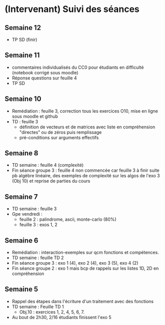 # (Intervenant) Suivi des séances


## Semaine 12

- TP SD (finir)

## Semaine 11

- commentaires individualisés du CC0 pour étudiants en difficulté (notebook corrigé sous moodle)
- Réponse questions sur feuille 4
- TP SD


## Semaine 10

- Remédiation : feuille 3, correction tous les exercices O10, mise en ligne sous moodle et github
- TD : feuille 3
    - définition de vecteurs et de matrices avec liste en compréhension "directes" ou de zéros puis remplissage
    - pré-conditions sur arguments effectifs

## Semaine 8

- TD semaine : feuille 4 (complexité)
- Fin séance groupe 3 : feuille 4 non commencée car feuille 3 à finir suite pb algèbre linéaire, des exemples de complexité sur les algos de l'exo 3 (Obj 10) et reprise de parties du cours


## Semaine 7

- TD semaine : feuille 3
- Gpe vendredi : 
    - feuille 2 : palindrome, ascii, monte-carlo (80%)
    - feuille 3 : exos 1, 2  

## Semaine 6

- Remédiation : interaction-exemples sur qcm fonctions et compétences.
- TD semaine : feuille TD 2
- Fin séance groupe 3 : exo 1 (4), exo 2 (4), exo 3 (5), exo 4 (2)
- Fin séance groupe 2 : exo 1 mais bcp de rappels sur les listes 1D, 2D en compréhension

## Semaine 5

- Rappel des étapes dans l'écriture d'un traitement avec des fonctions
- TD semaine : Feuille TD 1
    - Obj.10 : exercices  1, 2, 4, 5, 6, 7.   
- Au bout de 2h30, 2/16 étudiants finissent l'exo 5    